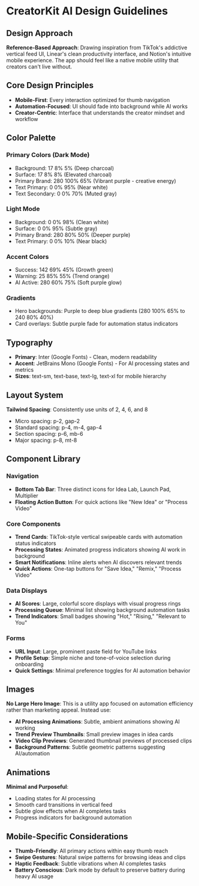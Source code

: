 # CreatorKit AI Design Guidelines

## Design Approach
**Reference-Based Approach**: Drawing inspiration from TikTok's addictive vertical feed UI, Linear's clean productivity interface, and Notion's intuitive mobile experience. The app should feel like a native mobile utility that creators can't live without.

## Core Design Principles
- **Mobile-First**: Every interaction optimized for thumb navigation
- **Automation-Focused**: UI should fade into background while AI works
- **Creator-Centric**: Interface that understands the creator mindset and workflow

## Color Palette

### Primary Colors (Dark Mode)
- Background: 17 8% 5% (Deep charcoal)
- Surface: 17 8% 8% (Elevated charcoal)
- Primary Brand: 280 100% 65% (Vibrant purple - creative energy)
- Text Primary: 0 0% 95% (Near white)
- Text Secondary: 0 0% 70% (Muted gray)

### Light Mode
- Background: 0 0% 98% (Clean white)
- Surface: 0 0% 95% (Subtle gray)
- Primary Brand: 280 80% 50% (Deeper purple)
- Text Primary: 0 0% 10% (Near black)

### Accent Colors
- Success: 142 69% 45% (Growth green)
- Warning: 25 85% 55% (Trend orange)
- AI Active: 280 60% 75% (Soft purple glow)

### Gradients
- Hero backgrounds: Purple to deep blue gradients (280 100% 65% to 240 80% 40%)
- Card overlays: Subtle purple fade for automation status indicators

## Typography
- **Primary**: Inter (Google Fonts) - Clean, modern readability
- **Accent**: JetBrains Mono (Google Fonts) - For AI processing states and metrics
- **Sizes**: text-sm, text-base, text-lg, text-xl for mobile hierarchy

## Layout System
**Tailwind Spacing**: Consistently use units of 2, 4, 6, and 8
- Micro spacing: p-2, gap-2
- Standard spacing: p-4, m-4, gap-4
- Section spacing: p-6, mb-6
- Major spacing: p-8, mt-8

## Component Library

### Navigation
- **Bottom Tab Bar**: Three distinct icons for Idea Lab, Launch Pad, Multiplier
- **Floating Action Button**: For quick actions like "New Idea" or "Process Video"

### Core Components
- **Trend Cards**: TikTok-style vertical swipeable cards with automation status indicators
- **Processing States**: Animated progress indicators showing AI work in background
- **Smart Notifications**: Inline alerts when AI discovers relevant trends
- **Quick Actions**: One-tap buttons for "Save Idea," "Remix," "Process Video"

### Data Displays
- **AI Scores**: Large, colorful score displays with visual progress rings
- **Processing Queue**: Minimal list showing background automation tasks
- **Trend Indicators**: Small badges showing "Hot," "Rising," "Relevant to You"

### Forms
- **URL Input**: Large, prominent paste field for YouTube links
- **Profile Setup**: Simple niche and tone-of-voice selection during onboarding
- **Quick Settings**: Minimal preference toggles for AI automation behavior

## Images
**No Large Hero Image**: This is a utility app focused on automation efficiency rather than marketing appeal. Instead use:
- **AI Processing Animations**: Subtle, ambient animations showing AI working
- **Trend Preview Thumbnails**: Small preview images in idea cards
- **Video Clip Previews**: Generated thumbnail previews of processed clips
- **Background Patterns**: Subtle geometric patterns suggesting AI/automation

## Animations
**Minimal and Purposeful**:
- Loading states for AI processing
- Smooth card transitions in vertical feed
- Subtle glow effects when AI completes tasks
- Progress indicators for background automation

## Mobile-Specific Considerations
- **Thumb-Friendly**: All primary actions within easy thumb reach
- **Swipe Gestures**: Natural swipe patterns for browsing ideas and clips
- **Haptic Feedback**: Subtle vibrations when AI completes tasks
- **Battery Conscious**: Dark mode by default to preserve battery during heavy AI usage